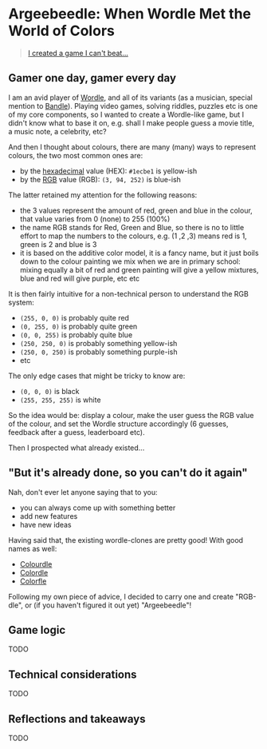 # Argeebeedle: When Wordle Met the World of Colors

> [I created a game I can't beat...](https://hervit0.github.io/argeebeedle/)

## Gamer one day, gamer every day

I am an avid player of [Wordle](https://www.nytimes.com/games/wordle/index.html), and all of its variants (as a musician, special mention to [Bandle](https://bandle.app/menu)). Playing video games, solving riddles, puzzles etc is one of my core components, so I wanted to create a Wordle-like game, but I didn't know what to base it on, e.g. shall I make people guess a movie title, a music note, a celebrity, etc?

And then I thought about colours, there are many (many) ways to represent colours, the two most common ones are:
- by the [hexadecimal](https://www.w3schools.com/html/html_colors_hex.asp) value (HEX): `#1ecbe1` is yellow-ish
- by the [RGB](https://en.wikipedia.org/wiki/RGB_color_model) value (RGB): `(3, 94, 252)` is blue-ish

The latter retained my attention for the following reasons:
- the 3 values represent the amount of red, green and blue in the colour, that value varies from 0 (none) to 255 (100%)
- the name RGB stands for Red, Green and Blue, so there is no to little effort to map the numbers to the colours, e.g. (1 ,2 ,3) means red is 1, green is 2 and blue is 3
- it is based on the additive color model, it is a fancy name, but it just boils down to the colour painting we mix when we are in primary school: mixing equally a bit of red and green painting will give a yellow mixtures, blue and red will give purple, etc etc

It is then fairly intuitive for a non-technical person to understand the RGB system:
- `(255, 0, 0)` is probably quite red
- `(0, 255, 0)` is probably quite green
- `(0, 0, 255)` is probably quite blue
- `(250, 250, 0)` is probably something yellow-ish
- `(250, 0, 250)` is probably something purple-ish
- etc

The only edge cases that might be tricky to know are:
- `(0, 0, 0)` is black
- `(255, 255, 255)` is white

So the idea would be: display a colour, make the user guess the RGB value of the colour, and set the Wordle structure accordingly (6 guesses, feedback after a guess, leaderboard etc).

Then I prospected what already existed...

## "But it's already done, so you can't do it again"

Nah, don't ever let anyone saying that to you:
- you can always come up with something better
- add new features
- have new ideas

Having said that, the existing wordle-clones are pretty good! With good names as well:

- [Colourdle](https://colourdle.co.uk/)
- [Colordle](https://colordle.ryantanen.com/)
- [Colorfle](https://colorfle.com/)

Following my own piece of advice, I decided to carry one and create "RGB-dle", or (if you haven't figured it out yet) "Argeebeedle"!

## Game logic

TODO

## Technical considerations

TODO

## Reflections and takeaways

TODO
